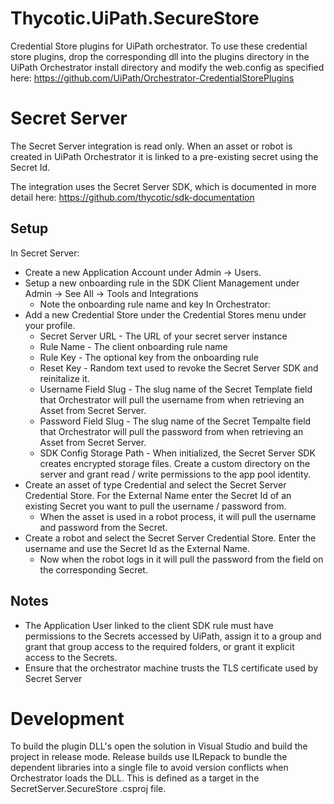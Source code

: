# Thycotic.UiPath.SecureStore
Credential Store plugins for UiPath orchestrator.  To use these credential store plugins, drop the corresponding dll into the plugins directory in the UiPath Orchestrator install directory and modify the web.config as specified here: https://github.com/UiPath/Orchestrator-CredentialStorePlugins

# Secret Server
The Secret Server integration is read only. When an asset or robot is created in UiPath Orchestrator it is linked to a pre-existing secret using the Secret Id.

The integration uses the Secret Server SDK, which is documented in more detail here: https://github.com/thycotic/sdk-documentation

## Setup
In Secret Server:
* Create a new Application Account under Admin -> Users.
* Setup a new onboarding rule in the SDK Client Management under Admin -> See All -> Tools and Integrations
  * Note the onboarding rule name and key
In Orchestrator:
* Add a new Credential Store under the Credential Stores menu under your profile.
  * Secret Server URL - The URL of your secret server instance
  * Rule Name - The client onboarding rule name
  * Rule Key - The optional key from the onboarding rule
  * Reset Key - Random text used to revoke the Secret Server SDK and reinitalize it.
  * Username Field Slug - The slug name of the Secret Template field that Orchestrator will pull the username from when retrieving an Asset from Secret Server.
  * Password Field Slug - The slug name of the Secret Tempalte field that Orchestrator will pull the password from when retrieving an Asset from Secret Server.
  * SDK Config Storage Path - When initialized, the Secret Server SDK creates encrypted storage files. Create a custom directory on the server and grant read / write permissions to the app pool identity.
* Create an asset of type Credential and select the Secret Server Credential Store. For the External Name enter the Secret Id of an existing Secret you want to pull the username / password from.
  * When the asset is used in a robot process, it will pull the username and password from the Secret.
* Create a robot and select the Secret Server Credential Store. Enter the username and use the Secret Id as the External Name.
  * Now when the robot logs in it will pull the password from the field on the corresponding Secret.


## Notes
* The Application User linked to the client SDK rule must have permissions to the Secrets accessed by UiPath, assign it to a group and grant that group access to the required folders, or grant it explicit access to the Secrets.
* Ensure that the orchestrator machine trusts the TLS certificate used by Secret Server

# Development

To build the plugin DLL's open the solution in Visual Studio and build the project in release mode. Release builds use ILRepack to bundle the dependent libraries into a single file to avoid version conflicts when Orchestrator loads the DLL. This is defined as a target in the SecretServer.SecureStore .csproj file.
